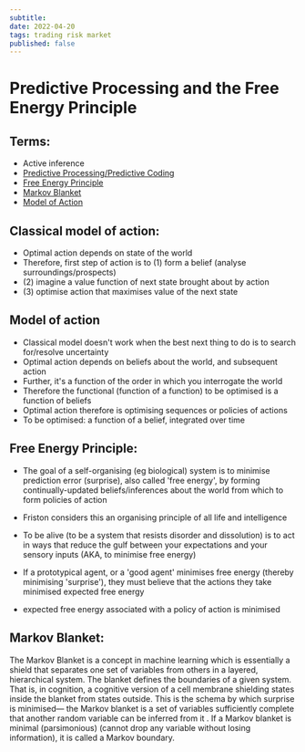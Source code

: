 ```yaml
---
subtitle:
date: 2022-04-20
tags: trading risk market 
published: false
---
```

# Predictive Processing and the Free Energy Principle

## Terms:
- Active inference
-  [Predictive Processing/Predictive Coding](https://en.wikipedia.org/wiki/Predictive_coding)
-  [Free Energy Principle](https://en.wikipedia.org/wiki/Free_energy_principle)
-  [Markov Blanket](https://en.wikipedia.org/wiki/Markov_blanket)
-  [Model of Action](https://en.wikipedia.org/wiki/Theory_of_reasoned_action)

## Classical model of action:
- Optimal action depends on state of the world 
- Therefore, first step of action is to (1) form a belief (analyse surroundings/prospects)
- (2) imagine a value function of next state brought about by action
- (3) optimise action that maximises value of the next state

## Model of action
- Classical model doesn't work when the best next thing to do is to search for/resolve uncertainty
- Optimal action depends on beliefs about the world, and subsequent action
- Further, it's a function of the order in which you interrogate the world
- Therefore the functional (function of a function) to be optimised is a function of beliefs
- Optimal action therefore is optimising sequences or policies of actions
- To be optimised: a function of a belief, integrated over time

## Free Energy Principle:

- The goal of a self-organising (eg biological) system is to minimise prediction error (surprise), also called 'free energy', by forming continually-updated beliefs/inferences about the world from which to form policies of action
- Friston considers this an organising principle of all life and intelligence
- To be alive (to be a system that resists disorder and dissolution) is to act in ways that reduce the gulf between your expectations and your sensory inputs (AKA, to minimise free energy)

- If a prototypical agent, or a 'good agent' minimises free energy (thereby minimising 'surprise'), they must believe that the actions they take minimised expected free energy
- expected free energy associated with a policy of action is minimised

## Markov Blanket:
The Markov Blanket is a concept in machine learning which is essentially a shield that separates one set of variables from others in a layered, hierarchical system. The blanket defines the boundaries of a given system. That is, in cognition, a cognitive version of a cell membrane shielding states inside the blanket from states outside. This is the schema by which surprise is minimised— the Markov blanket is a set of variables sufficiently complete that another random variable can be inferred from it . If a Markov blanket is minimal (parsimonious) (cannot drop any variable without losing information), it is called a Markov boundary.





